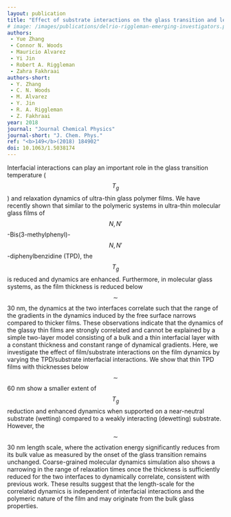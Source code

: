 ```yaml
---
layout: publication
title: "Effect of substrate interactions on the glass transition and length-scale of correlated dynamics in ultra-thin molecular glass films"
# image: /images/publications/delrio-riggleman-emerging-investigators.png
authors:
 - Yue Zhang
 - Connor N. Woods
 - Mauricio Alvarez
 - Yi Jin
 - Robert A. Riggleman
 - Zahra Fakhraai
authors-short:
 - Y. Zhang
 - C. N. Woods
 - M. Alvarez
 - Y. Jin
 - R. A. Riggleman
 - Z. Fakhraai
year: 2018
journal: "Journal Chemical Physics"
journal-short: "J. Chem. Phys."
ref: "<b>149</b>(2018) 184902"
doi: 10.1063/1.5038174 
---
```


Interfacial interactions can play an important role in the glass transition
temperature ($$ T_g $$ ) and relaxation dynamics of ultra-thin glass
polymer films. We have recently shown that similar to the polymeric systems in
ultra-thin molecular glass films of $$ N, N' $$ -Bis(3-methylphenyl)- $$ N, N' $$ -diphenylbenzidine (TPD), the $$ T_g $$  is reduced and dynamics are enhanced. Furthermore, in molecular
glass systems, as the film thickness is reduced below $$ \sim $$ 30 nm,
the dynamics at the two interfaces correlate such that the range of the
gradients in the dynamics induced by the free surface narrows compared to
thicker films. These observations indicate that the dynamics of the glassy thin
films are strongly correlated and cannot be explained by a simple two-layer
model consisting of a bulk and a thin interfacial layer with a constant
thickness and constant range of dynamical gradients. Here, we investigate the
effect of film/substrate interactions on the film dynamics by varying the
TPD/substrate interfacial interactions. We show that thin TPD films with
thicknesses below $$ \sim $$ 60 nm show a smaller extent of $$ T_g $$  reduction and enhanced dynamics when supported on a
near-neutral substrate (wetting) compared to a weakly interacting (dewetting)
substrate. However, the $$ \sim $$ 30 nm length scale, where the
activation energy significantly reduces from its bulk value as measured by the
onset of the glass transition remains unchanged. Coarse-grained molecular
dynamics simulation also shows a narrowing in the range of relaxation times once
the thickness is sufficiently reduced for the two interfaces to dynamically
correlate, consistent with previous work. These results suggest that the
length-scale for the correlated dynamics is independent of interfacial
interactions and the polymeric nature of the film and may originate from the
bulk glass properties.